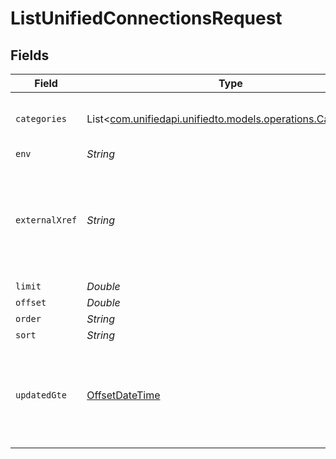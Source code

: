 # ListUnifiedConnectionsRequest


## Fields

| Field                                                                                                | Type                                                                                                 | Required                                                                                             | Description                                                                                          |
| ---------------------------------------------------------------------------------------------------- | ---------------------------------------------------------------------------------------------------- | ---------------------------------------------------------------------------------------------------- | ---------------------------------------------------------------------------------------------------- |
| `categories`                                                                                         | List<[com.unifiedapi.unifiedto.models.operations.Categories](../../models/operations/Categories.md)> | :heavy_minus_sign:                                                                                   | Filter the results on these categories                                                               |
| `env`                                                                                                | *String*                                                                                             | :heavy_minus_sign:                                                                                   | N/A                                                                                                  |
| `externalXref`                                                                                       | *String*                                                                                             | :heavy_minus_sign:                                                                                   | Filter the results to only those integrations for your user referenced by this value                 |
| `limit`                                                                                              | *Double*                                                                                             | :heavy_minus_sign:                                                                                   | N/A                                                                                                  |
| `offset`                                                                                             | *Double*                                                                                             | :heavy_minus_sign:                                                                                   | N/A                                                                                                  |
| `order`                                                                                              | *String*                                                                                             | :heavy_minus_sign:                                                                                   | N/A                                                                                                  |
| `sort`                                                                                               | *String*                                                                                             | :heavy_minus_sign:                                                                                   | N/A                                                                                                  |
| `updatedGte`                                                                                         | [OffsetDateTime](https://docs.oracle.com/javase/8/docs/api/java/time/OffsetDateTime.html)            | :heavy_minus_sign:                                                                                   | Return only results whose updated date is equal or greater to this value                             |